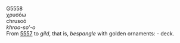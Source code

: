 G5558  
χρυσόω  
chrusoō  
*khroo-so‘-o*  
From [5557](g5557) to *gild*, that is, *bespangle* with golden
ornaments: - deck.  
